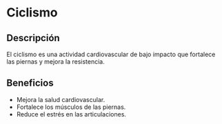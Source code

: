 # Ciclismo

## Descripción
El ciclismo es una actividad cardiovascular de bajo impacto que fortalece las piernas y mejora la resistencia.

## Beneficios
- Mejora la salud cardiovascular.
- Fortalece los músculos de las piernas.
- Reduce el estrés en las articulaciones.
